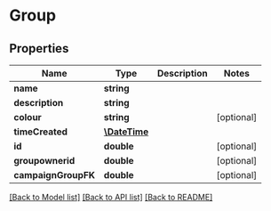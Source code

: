 # Group

## Properties
Name | Type | Description | Notes
------------ | ------------- | ------------- | -------------
**name** | **string** |  | 
**description** | **string** |  | 
**colour** | **string** |  | [optional] 
**timeCreated** | [**\DateTime**](Date.md) |  | 
**id** | **double** |  | [optional] 
**groupownerid** | **double** |  | [optional] 
**campaignGroupFK** | **double** |  | [optional] 

[[Back to Model list]](../README.md#documentation-for-models) [[Back to API list]](../README.md#documentation-for-api-endpoints) [[Back to README]](../README.md)


